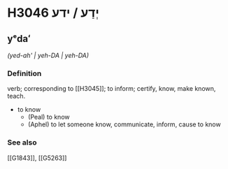 # H3046 יְדַע / ידע

## yᵉdaʻ

_(yed-ah' | yeh-DA | yeh-DA)_

### Definition

verb; corresponding to [[H3045]]; to inform; certify, know, make known, teach.

- to know
    - (Peal) to know
    - (Aphel) to let someone know, communicate, inform, cause to know
### See also

[[G1843]], [[G5263]]

